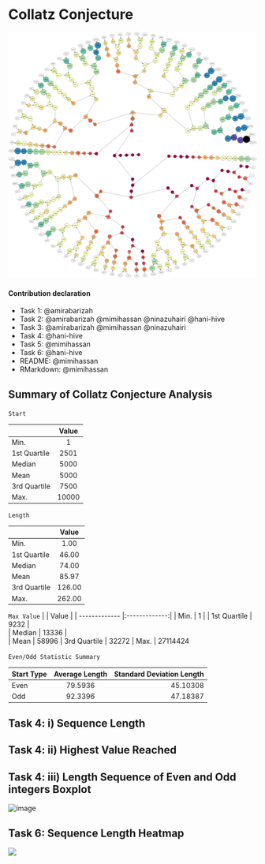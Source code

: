Collatz Conjecture
================

![](collatz.png)<!-- -->


#### Contribution declaration

- Task 1: @amirabarizah
- Task 2: @amirabarizah @mimihassan @ninazuhairi @hani-hive
- Task 3: @amirabarizah @mimihassan @ninazuhairi
- Task 4: @hani-hive
- Task 5: @mimihassan
- Task 6: @hani-hive
- README: @mimihassan
- RMarkdown: @mimihassan

## Summary of Collatz Conjecture Analysis

```Start```

|          | Value           | 
| ------------- |:-------------:| 
| Min.      | 1 | 
| 1st Quartile     | 2501      |   
| Median | 5000      |    
| Mean | 5000
| 3rd Quartile | 7500
| Max. | 10000

```Length``` 

|          | Value           | 
| ------------- |:-------------:| 
| Min.      | 1.00 | 
| 1st Quartile     | 46.00      |   
| Median | 74.00      |    
| Mean | 85.97
| 3rd Quartile | 126.00
| Max. | 262.00

 ```Max Value```
|          | Value           | 
| ------------- |:-------------:| 
| Min.      | 1 | 
| 1st Quartile     | 9232      |   
| Median | 13336      |    
| Mean | 58996
| 3rd Quartile | 32272
| Max. | 27114424  

```Even/Odd Statistic Summary```

| Start Type        | Average Length           | Standard Deviation Length  |
| ------------- |:-------------:| -----:|
| Even     | 79.5936 | 45.10308 |
| Odd      | 92.3396      |   47.18387 |

## Task 4: i) Sequence Length

## Task 4: ii) Highest Value Reached

## Task 4: iii) Length Sequence of Even and Odd integers Boxplot

![image](https://github.com/sm2302-aug23/grp-r-rawr/assets/141210568/b0a93f93-dffc-4f64-8d31-d65b891c5e7c)

## Task 6: Sequence Length Heatmap

![](README_files/figure-gfm/seq-length-to-reach-1.png)<!-- -->


